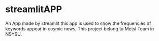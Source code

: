 # streamlitAPP
An App made by streamlit this app is used to show the frequencies of keywords appear in cosmic news. This project belong to Metsl Team in NSYSU.
